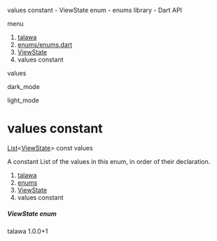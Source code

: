




values constant - ViewState enum - enums library - Dart API







menu

1. [talawa](../../index.html)
2. [enums/enums.dart](../../file-___home_harshil_Desktop_open-source_palisadoes_talawa_lib_enums_enums/)
3. [ViewState](../../file-___home_harshil_Desktop_open-source_palisadoes_talawa_lib_enums_enums/ViewState.html)
4. values constant

values


dark\_mode

light\_mode




# values constant


[List](https://api.flutter.dev/flutter/dart-core/List-class.html)<[ViewState](../../file-___home_harshil_Desktop_open-source_palisadoes_talawa_lib_enums_enums/ViewState.html)>
const values

A constant List of the values in this enum, in order of their declaration.


 


1. [talawa](../../index.html)
2. [enums](../../file-___home_harshil_Desktop_open-source_palisadoes_talawa_lib_enums_enums/)
3. [ViewState](../../file-___home_harshil_Desktop_open-source_palisadoes_talawa_lib_enums_enums/ViewState.html)
4. values constant

##### ViewState enum





talawa
1.0.0+1






